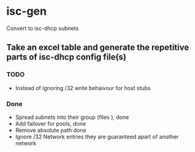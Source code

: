 # isc-gen
Convert to isc-dhcp subnets

## Take an excel table and generate the repetitive parts of isc-dhcp config file(s)

### TODO

  - Instead of ignoring /32 write behaivour for host stubs

### Done
- Spread subnets into their group (files ), done
- Add failover for pools, done
- Remove absolute path done
- Ignore /32 Network entries they are guaranteed apart of another network
